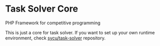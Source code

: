 # Task Solver Core
PHP Framework for competitive programming

This is just a core for task solver. If you want to set up your own runtime environment, check [sycu/task-solver](https://github.com/sycu/task-solver) repository.
